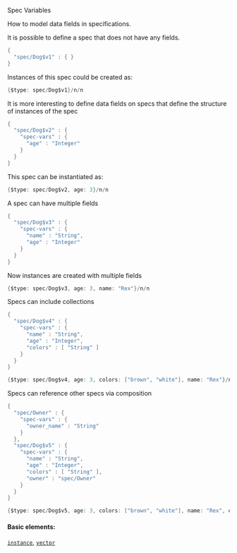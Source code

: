 Spec Variables

How to model data fields in specifications.

It is possible to define a spec that does not have any fields.

```java
{
  "spec/Dog$v1" : { }
}
```

Instances of this spec could be created as:

```java
{$type: spec/Dog$v1}/n/n
```

It is more interesting to define data fields on specs that define the structure of instances of the spec

```java
{
  "spec/Dog$v2" : {
    "spec-vars" : {
      "age" : "Integer"
    }
  }
}
```

This spec can be instantiated as:

```java
{$type: spec/Dog$v2, age: 3}/n/n
```

A spec can have multiple fields

```java
{
  "spec/Dog$v3" : {
    "spec-vars" : {
      "name" : "String",
      "age" : "Integer"
    }
  }
}
```

Now instances are created with multiple fields

```java
{$type: spec/Dog$v3, age: 3, name: "Rex"}/n/n
```

Specs can include collections

```java
{
  "spec/Dog$v4" : {
    "spec-vars" : {
      "name" : "String",
      "age" : "Integer",
      "colors" : [ "String" ]
    }
  }
}
```

```java
{$type: spec/Dog$v4, age: 3, colors: ["brown", "white"], name: "Rex"}/n/n
```

Specs can reference other specs via composition

```java
{
  "spec/Owner" : {
    "spec-vars" : {
      "owner_name" : "String"
    }
  },
  "spec/Dog$v5" : {
    "spec-vars" : {
      "name" : "String",
      "age" : "Integer",
      "colors" : [ "String" ],
      "owner" : "spec/Owner"
    }
  }
}
```

```java
{$type: spec/Dog$v5, age: 3, colors: ["brown", "white"], name: "Rex", owner: {$type: spec/Owner, 'owner_name': "Sam"}}/n/n
```

#### Basic elements:

[`instance`](jadeite-basic-syntax-reference.md#instance), [`vector`](jadeite-basic-syntax-reference.md#vector)

